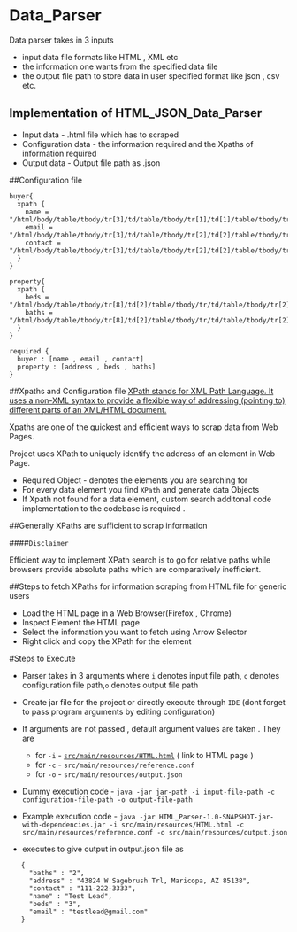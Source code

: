 # Data_Parser
Data parser takes in 3 inputs
* input data file formats like HTML , XML etc
* the information one wants from the specified data file 
* the output file path to store data in user specified format like json , csv etc.

## Implementation of HTML_JSON_Data_Parser
* Input data - .html file which has to scraped
* Configuration data - the information required and the Xpaths of information required
* Output data - Output file path as .json

##Configuration file
```
buyer{
  xpath {
    name = "/html/body/table/tbody/tr[3]/td/table/tbody/tr[1]/td[1]/table/tbody/tr[8]/td[2]/font/strong"
    email = "/html/body/table/tbody/tr[3]/td/table/tbody/tr[2]/td[2]/table/tbody/tr[4]/td/font/a"
    contact = "/html/body/table/tbody/tr[3]/td/table/tbody/tr[2]/td[2]/table/tbody/tr[3]/td/font/a"
  }
}

property{
  xpath {
    beds = "/html/body/table/tbody/tr[8]/td[2]/table/tbody/tr/td/table/tbody/tr[2]/td/font[3]/strong[1]"
    baths = "/html/body/table/tbody/tr[8]/td[2]/table/tbody/tr/td/table/tbody/tr[2]/td/font[3]/strong[2]"
  }
}

required {
  buyer : [name , email , contact]
  property : [address , beds , baths]
}
```

##Xpaths and Configuration file
[XPath stands for XML Path Language. It uses a non-XML syntax to provide a flexible way of addressing (pointing to) different parts of an XML/HTML document.](https://developer.mozilla.org/en-US/docs/Web/XPath)

Xpaths are one of the quickest and efficient ways to scrap data from Web Pages.

Project uses XPath to uniquely identify the address of an element in Web Page.
* Required Object - denotes the elements you are searching for 
* For every data element you find ```XPath``` and generate data Objects
* If Xpath not found for a data element, custom search additonal code implementation to the codebase is required .

##Generally XPaths are sufficient to scrap information

####```Disclaimer```

Efficient way to implement XPath search is to go for relative paths while browsers provide absolute paths which are comparatively inefficient.

##Steps to fetch XPaths for information scraping from HTML file for generic users 
* Load the HTML page in a Web Browser(Firefox , Chrome)
* Inspect Element the HTML page
* Select the information you want to fetch using Arrow Selector 
* Right click and copy the XPath for the element

#Steps to Execute
* Parser takes in 3 arguments where ```i``` denotes input file path, ```c``` denotes configuration file path,```o``` denotes output file path


    
* Create jar file for the project or directly execute through ```IDE``` (dont forget to pass program arguments by editing configuration)
* If arguments are not passed , default argument values are taken . They are

  * for ```-i``` - [```src/main/resources/HTML.html```](https://drive.google.com/file/d/1eJUXg-fQ6oQEBTn2eVor1InRH-lS6nW-/view?usp=sharing) ( link to HTML page )
  * for ```-c``` - ```src/main/resources/reference.conf```
  * for ```-o``` - ```src/main/resources/output.json```
  
* Dummy execution code -     ``` java -jar jar-path -i input-file-path -c configuration-file-path -o output-file-path ```
* Example execution code -   ``` java -jar HTML_Parser-1.0-SNAPSHOT-jar-with-dependencies.jar -i src/main/resources/HTML.html -c src/main/resources/reference.conf -o src/main/resources/output.json ```
* executes to give output in output.json file as
```
   {
     "baths" : "2",
     "address" : "43824 W Sagebrush Trl, Maricopa, AZ 85138",
     "contact" : "111-222-3333",
     "name" : "Test Lead",
     "beds" : "3",
     "email" : "testlead@gmail.com"
   }
```




